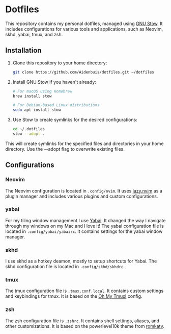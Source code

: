 # Dotfiles

This repository contains my personal dotfiles, managed using [GNU Stow](https://www.gnu.org/software/stow/). It includes configurations for various tools and applications, such as Neovim, skhd, yabai, tmux, and zsh.

## Installation

1. Clone this repository to your home directory:

   ```bash
   git clone https://github.com/Aidenbuis/dotfiles.git ~/dotfiles
   ```

2. Install GNU Stow if you haven't already:

   ```bash
   # For macOS using Homebrew
   brew install stow

   # For Debian-based Linux distributions
   sudo apt install stow
   ```

3. Use Stow to create symlinks for the desired configurations:

   ```bash
   cd ~/.dotfiles
   stow --adopt .
   ```

  This will create symlinks for the specified files and directories in your home directory. Use the --adopt flag to overwrite existing files.

## Configurations

### Neovim

The Neovim configuration is located in `.config/nvim`. It uses [lazy.nvim](https://github.com/folke/lazy.nvim) as a plugin manager and includes various plugins and custom configurations.

### yabai

For my tiling window management I use [Yabai](github.com/koekeishiya/yabai). It changed the way I navigate through my windows on my Mac and I love it! The yabai configuration file is located in `.config/yabai/yabairc`. It contains settings for the yabai window manager.

### skhd

I use skhd as a hotkey deamon, mostly to setup shortcuts for Yabai. The skhd configuration file is located in `.config/skhd/skhdrc`. 

### tmux

The tmux configuration file is `.tmux.conf.local`. It contains custom settings and keybindings for tmux. It is based on the [Oh My Tmux!](https://github.com/gpakosz/.tmux) config.

### zsh

The zsh configuration file is `.zshrc`. It contains shell settings, aliases, and other customizations. It is based on the powerlevel10k theme from [romkatv](https://github.com/romkatv/powerlevel10k).

